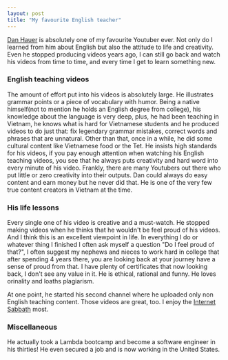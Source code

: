 ```yaml
---
layout: post
title: "My favourite English teacher"
---
```

[Dan Hauer](https://www.youtube.com/@DanHauer) is absolutely one of my favourite Youtuber ever. Not only do I learned from him about English but also the attitude to life and creativity. Even he stopped producing videos years ago, I can still go back and watch his videos from time to time, and every time I get to learn something new.
### English teaching videos
The amount of effort put into his videos is absolutely large. 
He illustrates grammar points or a piece of vocabulary with humor. 
Being a native himself(not to mention he holds an English degree from college), his knowledge about the language is very deep, plus, he had been teaching in Vietnam, he knows what is hard for Vietnamese students and he produced videos to do just that: 
fix legendary grammar mistakes, correct words and phrases that are unnatural.
Other than that, once in a while, he did some cultural content like Vietnamese food or the Tet. He insists high standards for his videos, if you pay enough attention when watching his English teaching videos, 
you see that he always puts creativity and hard word into every minute of his video. 
Frankly, there are many Youtubers out there who put little or zero creativity into their outputs. Dan could always do easy content and earn money but he never did that. 
He is one of the very few true content creators in Vietnam at the time.
### His life lessons 
Every single one of his video is creative and a must-watch. He stopped making videos when he thinks that he wouldn't be feel proud of his videos. And I think this is an excellent viewpoint in life. In everything I do or whatever thing I finished I often ask myself a question "Do I feel proud of that?", I often suggest my nephews and nieces to work hard in college that after spending 4 years there, you are looking back at your journey have a sense of proud from that.
I have plenty of certificates that now looking back, I don't see any value in it. 
He is ethical, rational and funny. He loves orinality and loaths plagiarism.

At one point, he started his second channel where he uploaded only non English teaching content. Those videos are great, too. I enjoy the [Internet Sabbath](https://www.youtube.com/watch?v=W4mtmPphbT0) most.
### Miscellaneous
He actually took a Lambda bootcamp and become a software engineer in his thirties! He even secured a job and is now working in the United States.
